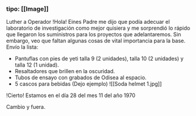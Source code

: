
### tipo: [[Image]]
Luther a Operador
!Hola! Eines Padre me dijo que podía adecuar el laboratorio de investigación como mejor quisiera y me sorprendió lo rápido que llegaron los suministros para los proyectos que adelantaremos. Sin embargo, veo que faltan algunas cosas de vital importancia para la base. 
Envío la lista:
- Pantuflas con pies de yeti talla 9 (2 unidades), talla 10 (2 unidades) y talla 12 (1 unidad). 
- Resaltadores que brillen en la oscuridad.
- Tubos de ensayo con grabados de Odisea al espacio.
- 5 cascos para bebidas (Dejo ejemplo)
![[Soda helmet 1.jpg]]

!Cierto! Estamos en el día 28 del mes 11 del año 1970

Cambio y fuera. 